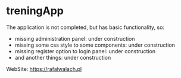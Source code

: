 # treningApp

The application is not completed, but has basic functionality, so:
- missing administration panel: under construction
- missing some css style to some components: under construction
- missing register option to login panel: under construction
- and another things: under construction

WebSite: https://rafalwalach.pl
